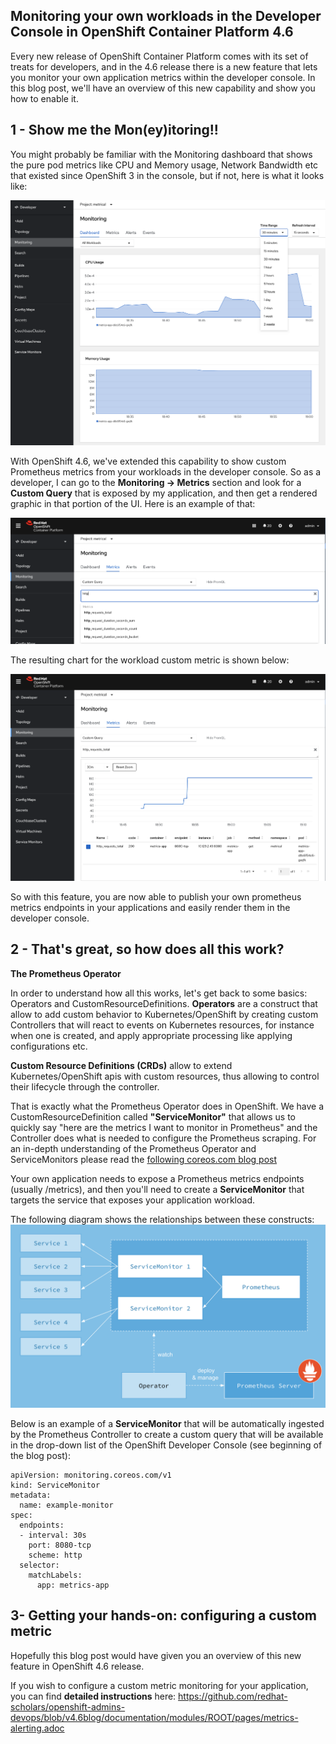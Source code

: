 ## Monitoring your own workloads in the Developer Console in OpenShift Container Platform 4.6

Every new release of OpenShift Container Platform comes with its set of treats for developers, and in the 4.6 release there is a new feature that lets you monitor your own application metrics within the developer console. In this blog post, we'll have an overview of this new capability and show you how to enable it.

## 1 - Show me the Mon(ey)itoring!!

You might probably be familiar with the Monitoring dashboard that shows the pure pod metrics like CPU and Memory usage, Network Bandwidth etc that existed since OpenShift 3 in the console, but if not, here is what it looks like:


![1-dashboard](./assets/1-dashboard.png)


With OpenShift 4.6, we've extended this capability to show custom Prometheus metrics from your workloads in the developer console. So as a developer, I can go to the **Monitoring -> Metrics** section and look for a **Custom Query** that is exposed by my application, and then get a rendered graphic in that portion of the UI. Here is an example of that:

![2-custom-query](./assets/2-custom-query.png)


The resulting chart for the workload custom metric is shown below:

![3-custom-chart.png](./assets/3-custom-chart.png)


So with this feature, you are now able to publish your own prometheus metrics endpoints in your applications and easily render them in the developer console.

## 2 - That's great, so how does all this work?

**The Prometheus Operator**

In order to understand how all this works, let's get back to some basics: Operators and CustomResourceDefinitions.
**Operators** are a construct that allow to add custom behavior to Kubernetes/OpenShift by creating custom Controllers that will react to events on Kubernetes resources, for instance when one is created, and apply appropriate processing like applying configurations etc.

**Custom Resource Definitions (CRDs)** allow to extend Kubernetes/OpenShift apis with custom resources, thus allowing to control their lifecycle through the controller.

That is exactly what the Prometheus Operator does in OpenShift. We have a CustomResourceDefinition called **"ServiceMonitor"** that allows us to quickly say "here are the metrics I want to monitor in Prometheus" and the Controller does what is needed to configure the Prometheus scraping. For an in-depth understanding of the Prometheus Operator and ServiceMonitors please read the [following coreos.com blog post](https://coreos.com/blog/the-prometheus-operator.html)


Your own application needs to expose a Prometheus metrics endpoints (usually /metrics), and then you'll need to create a **ServiceMonitor** that targets the service that exposes your application workload.

The following diagram shows the relationships between these constructs:
![4-prometheus-operator](./assets/4-prometheus-operator.png)



Below is an example of a **ServiceMonitor** that will be automatically ingested by the Prometheus Controller to create a custom query that will be available in the drop-down list of the OpenShift Developer Console (see beginning of the blog post):

```
apiVersion: monitoring.coreos.com/v1
kind: ServiceMonitor
metadata:
  name: example-monitor
spec:
  endpoints:
  - interval: 30s
    port: 8080-tcp
    scheme: http
  selector:
    matchLabels:
      app: metrics-app
```

## 3- Getting your hands-on: configuring a custom metric

Hopefully this blog post would have given you an overview of this new feature in OpenShift 4.6 release. 

If you wish to configure a custom metric monitoring for your application, you can find **detailed instructions** here: https://github.com/redhat-scholars/openshift-admins-devops/blob/v4.6blog/documentation/modules/ROOT/pages/metrics-alerting.adoc














